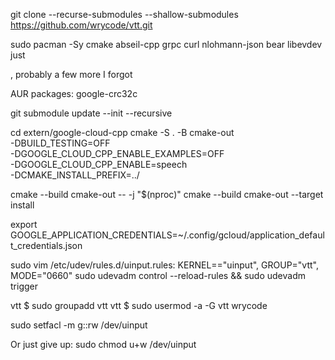 git clone --recurse-submodules --shallow-submodules https://github.com/wrycode/vtt.git

sudo pacman -Sy cmake abseil-cpp grpc curl nlohmann-json bear libevdev just

, probably a few more I forgot

AUR packages: google-crc32c

git submodule update --init --recursive

cd extern/google-cloud-cpp
cmake -S . -B cmake-out \
-DBUILD_TESTING=OFF \
-DGOOGLE_CLOUD_CPP_ENABLE_EXAMPLES=OFF \
-DGOOGLE_CLOUD_CPP_ENABLE=speech \
-DCMAKE_INSTALL_PREFIX=../

cmake --build cmake-out -- -j "$(nproc)"
cmake --build cmake-out --target install

export GOOGLE_APPLICATION_CREDENTIALS=~/.config/gcloud/application_default_credentials.json




sudo vim /etc/udev/rules.d/uinput.rules:
KERNEL=="uinput", GROUP="vtt", MODE="0660"
sudo udevadm control --reload-rules && sudo udevadm trigger

vtt $ sudo groupadd vtt
vtt $ sudo usermod -a -G vtt wrycode

sudo    setfacl -m g::rw /dev/uinput

Or just give up:
sudo chmod u+w /dev/uinput 
